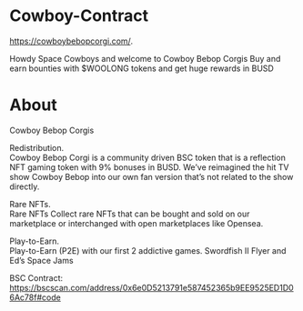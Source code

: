 # Cowboy-Contract
https://cowboybebopcorgi.com/.  

Howdy Space Cowboys and welcome to
Cowboy Bebop Corgis
Buy and earn bounties with $WOOLONG tokens and get huge rewards in BUSD

# About
Cowboy Bebop Corgis

Redistribution.  
Cowboy Bebop Corgi is a community driven BSC token that is a reflection NFT gaming token with 9% bonuses in BUSD. We’ve reimagined the hit TV show Cowboy Bebop into our own fan version that’s not related to the show directly.   


Rare NFTs.  
Rare NFTs Collect rare NFTs that can be bought and sold on our marketplace or interchanged with open marketplaces like Opensea.  


Play-to-Earn.  
Play-to-Earn (P2E) with our first 2 addictive games. Swordfish II Flyer and Ed’s Space Jams

BSC Contract: https://bscscan.com/address/0x6e0D5213791e587452365b9EE9525ED1D06Ac78f#code
